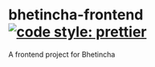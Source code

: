 # bhetincha-frontend [![code style: prettier](https://img.shields.io/badge/code_style-prettier-ff69b4.svg?style=flat-square)](https://github.com/prettier/prettier)

A frontend project for Bhetincha
